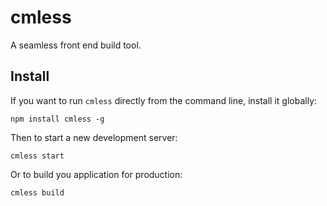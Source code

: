 # cmless
A seamless front end build tool.

## Install
If you want to run `cmless` directly from the command line, install it globally:
```
npm install cmless -g
```

Then to start a new development server:
```
cmless start
```

Or to build you application for production:
```
cmless build
```
